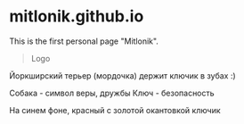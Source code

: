 # mitlonik.github.io
This is the first personal page "Mitlonik".


> Logo

Йоркширский терьер (мордочка) держит ключик в зубах :)

Собака - символ веры, дружбы
Ключ - безопасность

На синем фоне, красный с золотой окантовкой ключик
